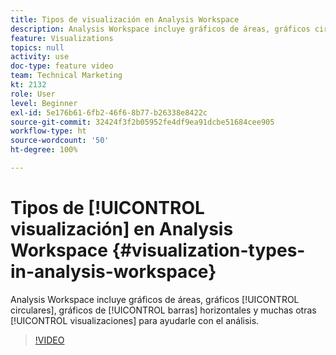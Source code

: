 ```yaml
---
title: Tipos de visualización en Analysis Workspace
description: Analysis Workspace incluye gráficos de áreas, gráficos circulares, gráficos de barras horizontales y muchas otras visualizaciones para ayudarle con el análisis.
feature: Visualizations
topics: null
activity: use
doc-type: feature video
team: Technical Marketing
kt: 2132
role: User
level: Beginner
exl-id: 5e176b61-6fb2-46f6-8b77-b26338e8422c
source-git-commit: 32424f3f2b05952fe4df9ea91dcbe51684cee905
workflow-type: ht
source-wordcount: '50'
ht-degree: 100%

---
```


# Tipos de [!UICONTROL visualización] en Analysis Workspace {#visualization-types-in-analysis-workspace}

Analysis Workspace incluye gráficos de áreas, gráficos [!UICONTROL circulares], gráficos de [!UICONTROL barras] horizontales y muchas otras [!UICONTROL visualizaciones] para ayudarle con el análisis.

>[!VIDEO](https://video.tv.adobe.com/v/23994/?quality=12)
